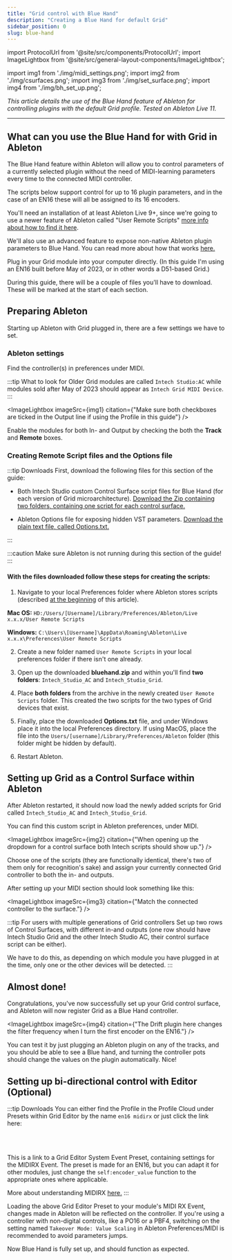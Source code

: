 ```yaml
---
title: "Grid control with Blue Hand"
description: "Creating a Blue Hand for default Grid"
sidebar_position: 0
slug: blue-hand
---
```


import ProtocolUrl from '@site/src/components/ProtocolUrl';
import ImageLightbox from '@site/src/general-layout-components/ImageLightbox';

import img1 from './img/midi_settings.png';
import img2 from './img/csurfaces.png';
import img3 from './img/set_surface.png';
import img4 from './img/bh_set_up.png';

_This article details the use of the Blue Hand feature of Ableton for controlling plugins with the default Grid profile. Tested on Ableton Live 11._

---

## What can you use the Blue Hand for with Grid in Ableton

The Blue Hand feature within Ableton will allow you to control parameters of a currently selected plugin without the need of MIDI-learning parameters every time to the connected MIDI controller.

The scripts below support control for up to 16 plugin parameters, and in the case of an EN16 these will all be assigned to its 16 encoders.

You'll need an installation of at least Ableton Live 9+, since we're going to use a newer feature of Ableton called "User Remote Scripts" [more info about how to find it here](https://help.ableton.com/hc/en-us/articles/206240184-Creating-your-own-Control-Surface-script).

We'll also use an advanced feature to expose non-native Ableton plugin parameters to Blue Hand. You can read more about how that works [here.](https://help.ableton.com/hc/en-us/articles/6003224107292-Options-txt-file)

Plug in your Grid module into your computer directly. (In this guide I'm using an EN16 built before May of 2023, or in other words a D51-based Grid.)

During this guide, there will be a couple of files you'll have to download. These will be marked at the start of each section.

## Preparing Ableton

Starting up Ableton with Grid plugged in, there are a few settings we have to set.

### Ableton settings

Find the controller(s) in preferences under MIDI.

:::tip What to look for
Older Grid modules are called `Intech Studio:AC` while modules sold after May of 2023 should appear as `Intech Grid MIDI Device`.
:::

<ImageLightbox imageSrc={img1} citation={"Make sure both checkboxes are ticked in the Output line if using the Profile in this guide"} />

Enable the modules for both In- and Output by checking the both the **Track** and **Remote** boxes.

### Creating Remote Script files and the Options file

:::tip Downloads
First, download the following files for this section of the guide:

- Both Intech Studio custom Control Surface script files for Blue Hand (for each version of Grid microarchitecture).
  <a target="_blank" href="/presets/bluehand/bluehand.zip" download="bluehand.zip"> Download the Zip containing two folders, containing one script for each control surface.</a>

- Ableton Options file for exposing hidden VST parameters.
  <a target="_blank" href="/presets/bluehand/Options.txt" download="Options.txt"> Download the plain text file, called Options.txt.</a>

:::

:::caution
Make sure Ableton is not running during this section of the guide!
:::

#### With the files downloaded follow these steps for creating the scripts:

1. Navigate to your local Preferences folder where Ableton stores scripts (described [at the beginning](./blue-hand.md#what-can-you-use-the-blue-hand-for-with-grid-in-ableton) of this article).

**Mac OS:** `HD:/Users/[Username]/Library/Preferences/Ableton/Live x.x.x/User Remote Scripts`

**Windows:** `C:\Users\[Username]\AppData\Roaming\Ableton\Live x.x.x\Preferences\User Remote Scripts`

2. Create a new folder named `User Remote Scripts` in your local preferences folder if there isn't one already.

3. Open up the downloaded **bluehand.zip** and within you'll find **two folders**: `Intech_Studio_AC` and `Intech_Studio_Grid`.

4. Place **both folders** from the archive in the newly created `User Remote Scripts` folder. This created the two scripts for the two types of Grid devices that exist.

5. Finally, place the downloaded **Options.txt** file, and under Windows place it into the local Preferences directory. If using MacOS, place the file into the `Users/[username]/Library/Preferences/Ableton` folder (this folder might be hidden by default).

6. Restart Ableton.

## Setting up Grid as a Control Surface within Ableton

After Ableton restarted, it should now load the newly added scripts for Grid called `Intech_Studio_AC` and `Intech_Studio_Grid`.

You can find this custom script in Ableton preferences, under MIDI.

<ImageLightbox imageSrc={img2} citation={"When opening up the dropdown for a control surface both Intech scripts should show up."} />

Choose one of the scripts (they are functionally identical, there's two of them only for recognition's sake) and assign your currently connected Grid controller to both the in- and outputs.

After setting up your MIDI section should look something like this:

<ImageLightbox imageSrc={img3} citation={"Match the connected controller to the surface."} />

:::tip For users with multiple generations of Grid controllers
Set up two rows of Control Surfaces, with different in-and outputs (one row should have Intech Studio Grid and the other Intech Studio AC, their control surface script can be either).

We have to do this, as depending on which module you have plugged in at the time, only one or the other devices will be detected.
:::

## Almost done!

Congratulations, you've now successfully set up your Grid control surface, and Ableton will now register Grid as a Blue Hand controller.

<ImageLightbox imageSrc={img4} citation={"The Drift plugin here changes the filter frequency when I turn the first encoder on the EN16."} />

You can test it by just plugging an Ableton plugin on any of the tracks, and you should be able to see a Blue hand, and turning the controller pots should change the values on the plugin automatically. Nice!

## Setting up bi-directional control with Editor (Optional)

:::tip Downloads
You can either find the Profile in the Profile Cloud under Presets within Grid Editor by the name `en16 midirx` or just click the link here:

<ProtocolUrl title="Click here to import the EN16 MIDIRX Preset in Editor" protocolUrl="grid-editor://?config-link=weNFaPglV3lnwzeKElVr"/>

<br></br>

This is a link to a Grid Editor System Event Preset, containing settings for the MIDIRX Event. The preset is made for an EN16, but you can adapt it for other modules, just change the `self:encoder_value` function to the appropriate ones where applicable.

More about understanding MIDIRX [here.](/docs/wiki/more/midi-rx.md)
:::

Loading the above Grid Editor Preset to your module's MIDI RX Event, changes made in Ableton will be reflected on the controller. If you're using a controller with non-digital controls, like a PO16 or a PBF4, switching on the setting named `Takeover Mode: Value Scaling` in Ableton Preferences/MIDI is recommended to avoid parameters jumps.

Now Blue Hand is fully set up, and should function as expected.
